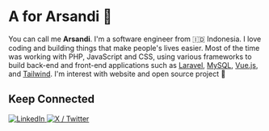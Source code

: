 # A for Arsandi 👋

You can call me **Arsandi**. I'm a software engineer from 🇮🇩 Indonesia. I love coding and building things that make people's lives easier. Most of the time was working with PHP, JavaScript and CSS, using various frameworks to build back-end and front-end applications such as [Laravel](https://laravel.com), [MySQL](https://www.mysql.com/), [Vue.js](https://vuejs.org), and [Tailwind](https://tailwindcss.com). I'm interest with website and open source project 🚀

<!-- ## Statistics

<p>
  <a href="https://github-readme-stats.vercel.app/api/top-langs/?username=arsandisaputra&layout=compact&hide_border=true&theme=tokyonight">
    <img src="https://github-readme-stats.vercel.app/api/top-langs/?username=arsandisaputra&layout=compact&hide_border=true&theme=tokyonight" alt="Arsandi's Most Used Language" height="160"/>
  </a>
  <a href="https://github-readme-stats.vercel.app/api?username=arsandisaputra&show_icons=true&hide_border=true&theme=tokyonight">
    <img src="https://github-readme-stats.vercel.app/api?username=arsandisaputra&show_icons=true&hide_border=true&theme=tokyonight" alt="Arsandi's Github Stats" height=160"/>
  </a>
</p> -->


## Keep Connected

<a href="https://www.linkedin.com/in/arsandisaputra" target="_blank">
  <img alt="LinkedIn" src="https://img.shields.io/badge/-LinkedIn-0170ad?style=for-the-badge&logo=linkedin&logoColor=white" />
</a>

<a href="https://www.twitter.com/arsandisaputra" target="_blank">
  <img alt="X / Twitter" src="https://img.shields.io/badge/-X (Twitter)-000000?style=for-the-badge&logo=x" />
</a>
<!-- <a href="https://www.youtube.com/@fityannugroho" target="_blank">
  <img alt="YouTube" src="https://img.shields.io/badge/-YouTube-f70000?style=for-the-badge&logo=youtube&logoColor=white" />
</a> -->
<!-- <a href="https://fityannugroho.medium.com" target="_blank">
  <img alt="Medium" src="https://img.shields.io/badge/-Medium-1d1916?style=for-the-badge&logo=medium&logoColor=white" />
</a> -->

<!-- ## Support Me -->

<!-- <a href="https://ko-fi.com/J3J1S7T4L" target="_blank"><img height="36" style="border:0px;height:36px;" src="https://storage.ko-fi.com/cdn/kofi1.png?v=3" alt="Buy Me a ko-fi" /></a> -->
<!-- <a href="https://trakteer.id/arsandisaputra/tip" target="_blank"><img id="wse-buttons-preview" src="https://cdn.trakteer.id/images/embed/trbtn-red-3.png" height="36" style="border: 0px; height: 36px; " alt="Trakteer Saya" /></a> -->
